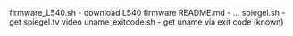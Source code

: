 
firmware_L540.sh - download L540 firmware
README.md        - ...
spiegel.sh        - get spiegel.tv video
uname_exitcode.sh - get uname via exit code (known)
